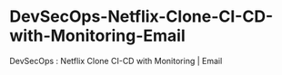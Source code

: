 # DevSecOps-Netflix-Clone-CI-CD-with-Monitoring-Email
DevSecOps : Netflix Clone CI-CD with Monitoring | Email
